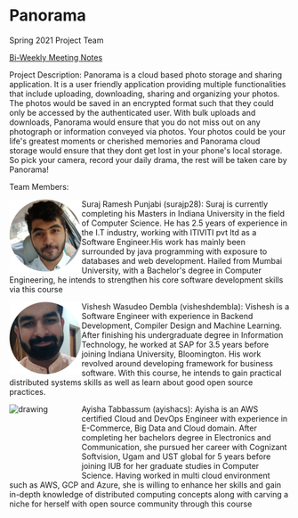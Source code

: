 # Panorama
Spring 2021 Project Team

[Bi-Weekly Meeting Notes](res/meetings)

Project Description:
Panorama is a cloud based photo storage and sharing application. It is a user friendly application providing multiple functionalities that include uploading, downloading, sharing and organizing your photos. The photos would be saved in an encrypted format such that they could only be accessed by the authenticated user. With bulk uploads and downloads, Panorama would ensure that you do not miss out on any photograph or information conveyed via photos. Your photos could be your life's greatest moments or cherished memories and Panorama cloud storage would ensure that they dont get lost in your phone's local storage. So pick your camera, record your daily drama, the rest will be taken care by Panorama!

Team Members:

<img src="res/imgs/suraj.jpg" alt="drawing" width="130" ALIGN ="left"/> Suraj Ramesh Punjabi (surajp28):
    Suraj is currently completing his Masters in Indiana University in the field of Computer Science. He has 2.5 years of experience in the I.T industry, working with ITIVITI pvt ltd as a Software Engineer.His work has mainly been surrounded by java programming with exposure to databases and web development. Hailed from Mumbai University, with a Bachelor's degree in Computer Engineering, he intends to strengthen his core software development skills via this course


 <img src="res/imgs/vishesh.jpg" alt="drawing" width="130" ALIGN ="left"/> Vishesh Wasudeo Dembla (visheshdembla):
    Vishesh is a Software Engineer with experience in Backend Development, Compiler Design and Machine Learning. After finishing his undergraduate degree in Information Technology, he worked at SAP for 3.5 years before joining Indiana University, Bloomington. His work revolved around developing framework for business software. With this course, he intends to gain practical distributed systems skills as well as learn about good open source practices.
 
 <img src="res/imgs/ayyisha.png" alt="drawing" width="130" height= "130" ALIGN ="left"/>

Ayisha Tabbassum (ayishacs):
    Ayisha is an AWS certified Cloud and DevOps Engineer with experience in E-Commerce, Big Data and Cloud domain. After completing her bachelors degree in Electronics and Communication, she pursued her career with Cognizant Softvision, Ugam and UST global for 5 years before joining IUB for her graduate studies in Computer Science. Having worked in multi cloud environment such as AWS, GCP and Azure, she is willing to enhance her skills and gain in-depth knowledge of distributed computing concepts along with carving a niche for herself with open source community through this course


